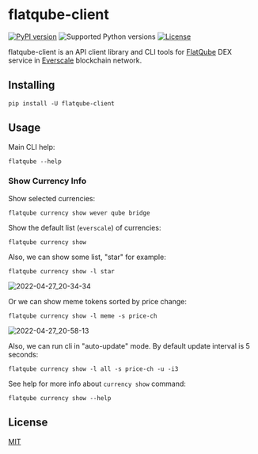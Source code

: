 # flatqube-client

[![PyPI version](https://img.shields.io/pypi/v/flatqube-client.svg)](https://pypi.python.org/pypi/flatqube-client)
![Supported Python versions](https://img.shields.io/pypi/pyversions/flatqube-client.svg)
[![License](https://img.shields.io/badge/License-MIT-blue.svg)](https://opensource.org/licenses/MIT)

flatqube-client is an API client library and CLI tools for [FlatQube](https://app.flatqube.io) DEX service in [Everscale](https://everscale.network) blockchain network.

## Installing

```
pip install -U flatqube-client
```

## Usage

Main CLI help:

```
flatqube --help
```

### Show Currency Info

Show selected currencies:

```
flatqube currency show wever qube bridge
```

Show the default list (`everscale`) of currencies:

```
flatqube currency show
```

Also, we can show some list, "star" for example:

```
flatqube currency show -l star
```

![2022-04-27_20-34-34](https://user-images.githubusercontent.com/1299189/165585978-08d49363-7f0f-408b-ba33-e55cae3c630d.png)

Or we can show meme tokens sorted by price change:

```
flatqube currency show -l meme -s price-ch
```

![2022-04-27_20-58-13](https://user-images.githubusercontent.com/1299189/165589946-e9d1c943-ee13-4689-bf94-c45476674b8c.png)

Also, we can run cli in "auto-update" mode. By default update interval is 5 seconds:

```
flatqube currency show -l all -s price-ch -u -i3
```

See help for more info about `currency show` command:

```
flatqube currency show --help
```

## License

[MIT](https://opensource.org/licenses/MIT)
